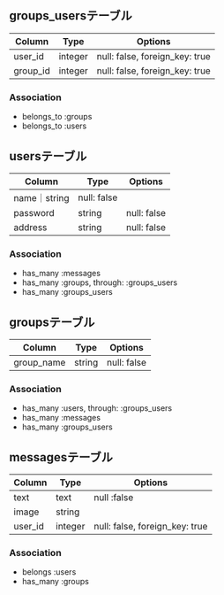 ## groups_usersテーブル

|Column|Type|Options|
|------|----|-------|
|user_id|integer|null: false, foreign_key: true|
|group_id|integer|null: false, foreign_key: true|

### Association
- belongs_to :groups
- belongs_to :users


## usersテーブル
|Column|Type|Options|
|------|----|-------|
|name｜string|null: false|
|password|string|null: false|
|address|string|null: false|

### Association
- has_many :messages
- has_many :groups, through: :groups_users
- has_many :groups_users


## groupsテーブル
|Column|Type|Options|
|------|----|-------|
|group_name|string|null: false|

### Association
- has_many :users, through: :groups_users
- has_many :messages
- has_many :groups_users


## messagesテーブル
Column|Type|Options|
|------|----|-------|
|text|text|null :false|
|image|string|
|user_id|integer|null: false, foreign_key: true|

### Association
- belongs :users
- has_many :groups

